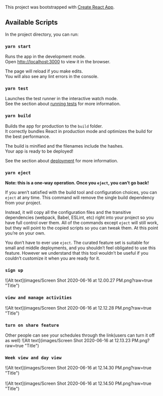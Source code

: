 This project was bootstrapped with [Create React App](https://github.com/facebook/create-react-app).

## Available Scripts

In the project directory, you can run:

### `yarn start`

Runs the app in the development mode.<br />
Open [http://localhost:3000](http://localhost:3000) to view it in the browser.

The page will reload if you make edits.<br />
You will also see any lint errors in the console.

### `yarn test`

Launches the test runner in the interactive watch mode.<br />
See the section about [running tests](https://facebook.github.io/create-react-app/docs/running-tests) for more information.

### `yarn build`

Builds the app for production to the `build` folder.<br />
It correctly bundles React in production mode and optimizes the build for the best performance.

The build is minified and the filenames include the hashes.<br />
Your app is ready to be deployed!

See the section about [deployment](https://facebook.github.io/create-react-app/docs/deployment) for more information.

### `yarn eject`

**Note: this is a one-way operation. Once you `eject`, you can’t go back!**

If you aren’t satisfied with the build tool and configuration choices, you can `eject` at any time. This command will remove the single build dependency from your project.

Instead, it will copy all the configuration files and the transitive dependencies (webpack, Babel, ESLint, etc) right into your project so you have full control over them. All of the commands except `eject` will still work, but they will point to the copied scripts so you can tweak them. At this point you’re on your own.

You don’t have to ever use `eject`. The curated feature set is suitable for small and middle deployments, and you shouldn’t feel obligated to use this feature. However we understand that this tool wouldn’t be useful if you couldn’t customize it when you are ready for it.

### `sign up`
![Alt text](images/Screen Shot 2020-06-16 at 12.00.27 PM.png?raw=true "Title")

### `view and manage activities`
![Alt text](images/Screen Shot 2020-06-16 at 12.12.28 PM.png?raw=true "Title")

### `turn on share feature`
Other people can see your schedules through the link(users can turn it off as well)
![Alt text](images/Screen Shot 2020-06-16 at 12.13.23 PM.png?raw=true "Title")

### `Week view and day view`
![Alt text](images/Screen Shot 2020-06-16 at 12.14.30 PM.png?raw=true "Title") <br /> <br />
![Alt text](images/Screen Shot 2020-06-16 at 12.14.50 PM.png?raw=true "Title")


